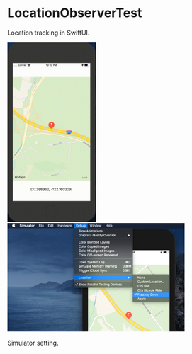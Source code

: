 # LocationObserverTest
Location tracking in SwiftUI.

<img src="https://raw.githubusercontent.com/daisuke-t-jp/LocationObserverTest/master/Tracking.gif" width="200px">

<br />

<img src="https://raw.githubusercontent.com/daisuke-t-jp/LocationObserverTest/master/SimulatorSetting.png" width="400px">  

Simulator setting.  
